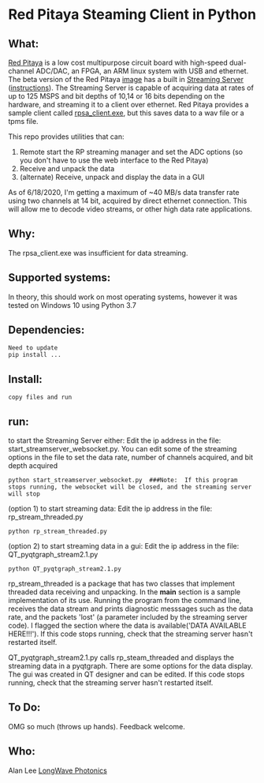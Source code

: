 # Red Pitaya Steaming Client in Python

## What:
  
  

[Red Pitaya](https://www.redpitaya.com/) is a low cost multipurpose circuit board with high-speed dual-channel ADC/DAC, an FPGA, an ARM linux system with USB and ethernet.  The beta version of the Red Pitaya [image](https://redpitaya.readthedocs.io/en/latest/quickStart/SDcard/SDcard.html) has a built in [Streaming Server](https://redpitaya.readthedocs.io/en/latest/developerGuide/125-10/vs.html) ([instructions](https://redpitaya.readthedocs.io/en/latest/appsFeatures/apps-featured/streaming/appStreaming.html)).  The Streaming Server is capable of acquiring data at rates of up to 125 MSPS and bit depths of 10,14 or 16 bits depending on the hardware, and streaming it to a client over ethernet.  Red Pitaya provides a sample client called [rpsa_client.exe](https://github.com/RedPitaya/RedPitaya/tree/master/apps-tools/streaming_manager), but this saves data to a wav file or a tpms file.  

This repo provides utilities that can:  
1) Remote start the RP streaming manager and set the ADC options (so you don't have to use the web interface to the Red Pitaya)  
2) Receive and unpack the data  
3) (alternate) Receive, unpack and display the data in a GUI  

As of 6/18/2020, I'm getting a maximum of ~40 MB/s data transfer rate using two channels at 14 bit, acquired by direct ethernet connection.  This will allow me to decode video streams, or other high data rate applications.
  
## Why:
  
The rpsa_client.exe was insufficient for data streaming.  


## Supported systems:

In theory, this should work on most operating systems, however it was tested on Windows 10 using Python 3.7
  
  
## Dependencies:

```
Need to update 
pip install ...
```  
  
## Install:
  
```
copy files and run
```
  
## run:
  

to start the Streaming Server either:
Edit the ip address in the file: start_streamserver_websocket.py.  You can edit some of the streaming options in the file to set the data rate, number of channels acquired, and bit depth acquired  
```
python start_streamserver_websocket.py  ###Note:  If this program stops running, the websocket will be closed, and the streaming server will stop
```  
  
(option 1) to start streaming data:
Edit the ip address in the file: rp_stream_threaded.py  
```
python rp_stream_threaded.py  
```  

(option 2) to start streaming data in a gui:
Edit the ip address in the file:  QT_pyqtgraph_stream2.1.py  
```
python QT_pyqtgraph_stream2.1.py
```  
  
rp_stream_threaded is a package that has two classes that implement threaded data receiving and unpacking.  In the __main__ section is a sample implementation of its use.  Running the program from the command line, receives the data stream and prints diagnostic messsages such as the data rate, and the packets 'lost' (a parameter included by the streaming server code).  I flagged the section where the data is available('DATA AVAILABLE HERE!!!').   If this code stops running, check that the streaming server hasn't restarted itself.
  
QT_pyqtgraph_stream2.1.py calls rp_steam_threaded and displays the streaming data in a pyqtgraph.  There are some options for the data display.  The gui was created in QT designer and can be edited. If this code stops running, check that the streaming server hasn't restarted itself.

  
## To Do:  
  
OMG so much (throws up hands).  Feedback welcome.

## Who:
  
Alan Lee [LongWave Photonics](https://longwavephotonics.com)
  

  
